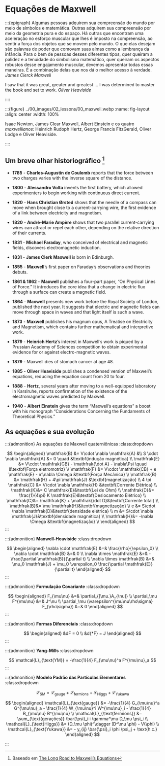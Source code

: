 # Equações de Maxwell

:::{epigraph}
Algumas pessoas adquirem sua compreensão do mundo por meio de símbolos e matemática. Outras adquirem sua compreensão por meio da geometria pura e do espaço. Há outras que encontram uma aceleração no esforço muscular que lhes é imposto na compreensão, ao sentir a força dos objetos que se movem pelo mundo. O que elas desejam são palavras de poder que comovam suas almas como a lembrança da infância. Para o bem de pessoas desses diferentes tipos, quer queiram a palidez e a tenuidade do simbolismo matemático, quer queiram os aspectos robustos desse engajamento muscular, devemos apresentar todas essas maneiras. É a combinação delas que nos dá o melhor acesso à verdade.
*James Clerck Maxwell*

I saw that it was great, greater and greatest ... I was determined to master the book and set to work.
*Oliver Heaviside*

::::

:::{figure} ../00_images/02_lessons/00_maxwell.webp
:name: fig-layout
:align: center
:width: 100%

Isaac Newton, James Clear Maxwell, Albert Einstein e os quatro *maxwellianos*: Heinrich Rudoph Hertz, George Francis FitzGerald, Oliver Lodge e Oliver Heaviside.

::::

## Um breve olhar historiográfico [^1]

[^1]: Baseado em [The Long Road to Maxwell’s Equations](https://spectrum.ieee.org/the-long-road-to-maxwells-equations)

- **1785** - **Charles-Augustin de Coulomb** reports that the force between two charges varies with the inverse square of the distance.

- **1800** - **Alessandro Volta** invents the first battery, which allowed experimenters to begin working with continuous direct current.

- **1820** - **Hans Christian Ørsted** shows that the needle of a compass can move when brought close to a current-carrying wire, the first evidence of a link between electricity and magnetism.

- **1820** - **André-Marie Ampère** shows that two parallel current-carrying wires can attract or repel each other, depending on the relative direction of their currents.

- **1831** - **Michael Faraday**, who conceived of electrical and magnetic fields, discovers electromagnetic induction.

- **1831** - **James Clerk Maxwell** is born in Edinburgh.

- **1855** - **Maxwell**’s first paper on Faraday’s observations and theories debuts.

- **1861 & 1862** - **Maxwell** publishes a four-part paper, “On Physical Lines of Force.” It introduces the core idea that a change in electric flux through a surface can create a magnetic field.

- **1864** - **Maxwell** presents new work before the Royal Society of London, published the next year. It suggests that electric and magnetic fields can move through space in waves and that light itself is such a wave.

- **1873** - **Maxwell** publishes his magnum opus, A Treatise on Electricity and Magnetism, which contains further mathematical and interpretive work.

- **1879** - **Heinrich Hertz**’s interest in Maxwell’s work is piqued by a Prussian Academy of Sciences competition to obtain experimental evidence for or against electro-magnetic waves.

- **1879** - Maxwell dies of stomach cancer at age 48.

- **1885** - **Oliver Heaviside** publishes a condensed version of Maxwell’s equations, reducing the equation count from 20 to four.

- **1888** - **Hertz**, several years after moving to a well-equipped laboratory in Karslruhe, reports confirmation of the existence of the electromagnetic waves predicted by Maxwell.

- **1940** - **Albert Einstein** gives the term “Maxwell’s equations” a boost with his monograph “Considerations Concerning the Fundaments of Theoretical Physics.”

## As equações e sua evolução

:::{admonition} As equações de Maxwell quaterniônicas
:class:dropdown

$$
\begin{aligned}
\mathfrak{B} &= V\cdot \nabla \mathfrak{A} &\\
S \cdot \nabla \mathfrak{A} &= 0 \quad &\textbf{indução magnética} \\
\mathfrak{E} &= V\cdot \mathfrak{GB} - \mathfrak{\dot A} - \nabla\Psi \quad &\textbf{Força eletromotriz} \\
\mathfrak{F} &= V\cdot \mathfrak{CB} + e \mathfrak{E} - m\nabla \Omega
&\textbf{Força Mecânica} \\
\mathfrak{B} &= \mathfrak{H} + 4\pi \mathfrak{J} &\textbf{magnetização} \\
4 \pi \mathfrak{C} &= V\cdot \nabla \mathfrak{H} &\textbf{Corrente Elétrica} \\
\mathfrak{K}&= C \mathfrak{E}&\textbf{Lei de Ohm} \\
\mathfrak{D}&= \frac{1}{4\pi} K \mathfrak{E}&\textbf{Deslocamento Elétrico} \\
\mathfrak{C}&= \mathfrak{K} + \mathfrak{\dot D}&\textbf{Corrente total} \\
\mathfrak{B}&= \mu \mathfrak{H}&\textbf{magnetização} \\
e &= S\cdot \nabla \mathfrak{D}&\textbf{densidade elétrica} \\
m &= S\cdot \nabla \mathfrak{J}&\textbf{densidade magnética} \\
\mathfrak{H}&= -\nabla \Omega &\textbf{magnetização} \\
\end{aligned}
$$
:::

:::{admonition} **Maxwell-Heaviside**
:class:dropdown

$$
\begin{aligned}
\nabla \cdot \mathfrak{E} &=& \frac{\rho}{\epsilon_0} \\
\nabla \cdot \mathfrak{B} &=& 0 \\
\nabla \times \mathfrak{E} &=& -\frac{\partial \mathfrak{B}}{\partial t} \\
\nabla \times \mathfrak{B} &=& \mu_0 \mathfrak{J} + \mu_0 \varepsilon_0 \frac{\partial \mathfrak{E}}{\partial t}
\end{aligned}
$$
:::

:::{admonition} **Formulação Covariante**
:class:dropdown

$$
\begin{aligned}
F_{\mu\nu} &=& \partial_{[\mu.}A_{\nu]} \\
\partial_\mu F^{\mu\nu} &=& J^\nu \\
\partial_\mu (\varepsilon^{\mu\nu\rho\sigma} F_{\rho\sigma}) &=& 0
\end{aligned}
$$
:::

:::{admonition} **Formas Diferenciais**
:class:dropdown

$$
\begin{aligned}
&dF = 0 \\
&d{*F} = J
\end{aligned}
$$
:::

:::{admonition} **Yang-Mills**
:class:dropdown

$$
\mathcal{L}_{\text{YM}} = -\frac{1}{4}  F_{\mu\nu}^a F^{\mu\nu}_a
$$
:::

:::{admonition} **Modelo Padrão das Partículas Elementares**
:class:dropdown

$$
\mathcal{L}_{\text{SM}} = \mathcal{L}_{\text{gauge}} + \mathcal{L}_{\text{fermions}} + \mathcal{L}_{\text{Higgs}} + \mathcal{L}_{\text{Yukawa}}
$$

$$
\begin{aligned}
\mathcal{L}_{\text{gauge}} &= -\frac{1}{4} G_{\mu\nu}^a G^{\mu\nu}_a - \frac{1}{4} W_{\mu\nu}^i W^{\mu\nu}_i - \frac{1}{4} B_{\mu\nu} B^{\mu\nu} \\
\mathcal{L}_{\text{fermions}} &= \sum_{\text{gerações}} \bar{\psi}_i i \gamma^\mu D_\mu \psi_i \\
\mathcal{L}_{\text{Higgs}} &= (D_\mu \phi)^\dagger (D^\mu \phi) - V(\phi) \\
\mathcal{L}_{\text{Yukawa}} &= - y_{ij} \bar{\psi}_i \phi \psi_j + \text{h.c.}
\end{aligned}
$$

:::
